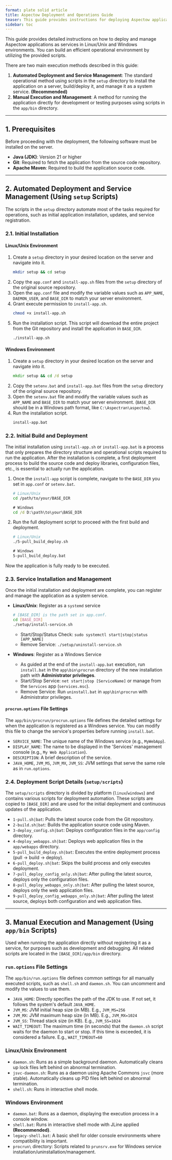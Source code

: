 ```yaml
---
format: plate solid article
title: Aspectow Deployment and Operations Guide
teaser: This guide provides instructions for deploying Aspectow applications and managing them as services on various operating systems.
sidebar: toc
---
```


This guide provides detailed instructions on how to deploy and manage Aspectow applications as services in Linux/Unix and Windows environments. You can build an efficient operational environment by utilizing the provided scripts.

There are two main execution methods described in this guide:
1.  **Automated Deployment and Service Management**: The standard operational method using scripts in the `setup` directory to install the application on a server, build/deploy it, and manage it as a system service. **(Recommended)**
2.  **Manual Execution and Management**: A method for running the application directly for development or testing purposes using scripts in the `app/bin` directory.

---

## 1. Prerequisites

Before proceeding with the deployment, the following software must be installed on the server.

*   **Java (JDK)**: Version 21 or higher
*   **Git**: Required to fetch the application from the source code repository.
*   **Apache Maven**: Required to build the application source code.

---

## 2. Automated Deployment and Service Management (Using `setup` Scripts)

The scripts in the `setup` directory automate most of the tasks required for operations, such as initial application installation, updates, and service registration.

### 2.1. Initial Installation

#### Linux/Unix Environment

1.  Create a `setup` directory in your desired location on the server and navigate into it.
    ```bash
    mkdir setup && cd setup
    ```
2.  Copy the `app.conf` and `install-app.sh` files from the `setup` directory of the original source repository.
3.  Open the `app.conf` file and modify the variable values such as `APP_NAME`, `DAEMON_USER`, and `BASE_DIR` to match your server environment.
4.  Grant execute permission to `install-app.sh`.
    ```bash
    chmod +x install-app.sh
    ```
5.  Run the installation script. This script will download the entire project from the Git repository and install the application in `BASE_DIR`.
    ```bash
    ./install-app.sh
    ```

#### Windows Environment

1.  Create a `setup` directory in your desired location on the server and navigate into it.
    ```cmd
    mkdir setup && cd /d setup
    ```
2.  Copy the `setenv.bat` and `install-app.bat` files from the `setup` directory of the original source repository.
3.  Open the `setenv.bat` file and modify the variable values such as `APP_NAME` and `BASE_DIR` to match your server environment. (`BASE_DIR` should be in a Windows path format, like `C:\Aspectran\aspectow`).
4.  Run the installation script.
    ```cmd
    install-app.bat
    ```

### 2.2. Initial Build and Deployment

The initial installation using `install-app.sh` or `install-app.bat` is a process that only prepares the directory structure and operational scripts required to run the application. After the installation is complete, a first deployment process to build the source code and deploy libraries, configuration files, etc., is essential to actually run the application.

1.  Once the `install-app` script is complete, navigate to the `BASE_DIR` you set in `app.conf` or `setenv.bat`.
    ```bash
    # Linux/Unix
    cd /path/to/your/BASE_DIR
    ```
    ```cmd
    # Windows
    cd /d D:\path\to\your\BASE_DIR
    ```
2.  Run the full deployment script to proceed with the first build and deployment.
    ```bash
    # Linux/Unix
    ./5-pull_build_deploy.sh
    ```
    ```cmd
    # Windows
    5-pull_build_deploy.bat
    ```
Now the application is fully ready to be executed.

### 2.3. Service Installation and Management

Once the initial installation and deployment are complete, you can register and manage the application as a system service.

*   **Linux/Unix**: Register as a `systemd` service
    ```bash
    # [BASE_DIR] is the path set in app.conf.
    cd [BASE_DIR]
    ./setup/install-service.sh
    ```
    *   Start/Stop/Status Check: `sudo systemctl start|stop|status [APP_NAME]`
    *   Remove Service: `./setup/uninstall-service.sh`

*   **Windows**: Register as a Windows Service
    *   As guided at the end of the `install-app.bat` execution, run `install.bat` in the `app\bin\procrun` directory of the new installation path with **Administrator privileges**.
    *   Start/Stop Service: `net start|stop [ServiceName]` or manage from the `Services` app (`services.msc`).
    *   Remove Service: Run `uninstall.bat` in `app\bin\procrun` with Administrator privileges.

#### `procrun.options` File Settings

The `app/bin/procrun/procrun.options` file defines the detailed settings for when the application is registered as a Windows service. You can modify this file to change the service's properties before running `install.bat`.

*   `SERVICE_NAME`: The unique name of the Windows service (e.g., `MyWebApp`).
*   `DISPLAY_NAME`: The name to be displayed in the 'Services' management console (e.g., `My Web Application`).
*   `DESCRIPTION`: A brief description of the service.
*   `JAVA_HOME`, `JVM_MS`, `JVM_MX`, `JVM_SS`: JVM settings that serve the same role as in `run.options`.

### 2.4. Deployment Script Details (`setup/scripts`)

The `setup/scripts` directory is divided by platform (`linux`/`windows`) and contains various scripts for deployment automation. These scripts are copied to `[BASE_DIR]` and are used for the initial deployment and continuous updates of the application.

*   `1-pull.sh|bat`: Pulls the latest source code from the Git repository.
*   `2-build.sh|bat`: Builds the application source code using Maven.
*   `3-deploy_config.sh|bat`: Deploys configuration files in the `app/config` directory.
*   `4-deploy_webapps.sh|bat`: Deploys web application files in the `app/webapps` directory.
*   `5-pull_build_deploy.sh|bat`: Executes the entire deployment process (pull → build → deploy).
*   `6-pull_deploy.sh|bat`: Skips the build process and only executes deployment.
*   `7-pull_deploy_config_only.sh|bat`: After pulling the latest source, deploys only the configuration files.
*   `8-pull_deploy_webapps_only.sh|bat`: After pulling the latest source, deploys only the web application files.
*   `9-pull_deploy_config_webapps_only.sh|bat`: After pulling the latest source, deploys both configuration and web application files.

---

## 3. Manual Execution and Management (Using `app/bin` Scripts)

Used when running the application directly without registering it as a service, for purposes such as development and debugging. All related scripts are located in the `[BASE_DIR]/app/bin` directory.

### `run.options` File Settings

The `app/bin/run.options` file defines common settings for all manually executed scripts, such as `shell.sh` and `daemon.sh`. You can uncomment and modify the values to use them.

*   `JAVA_HOME`: Directly specifies the path of the JDK to use. If not set, it follows the system's default `JAVA_HOME`.
*   `JVM_MS`: JVM initial heap size (in MB). E.g., `JVM_MS=256`
*   `JVM_MX`: JVM maximum heap size (in MB). E.g., `JVM_MX=1024`
*   `JVM_SS`: Thread stack size (in KB). E.g., `JVM_SS=1024`
*   `WAIT_TIMEOUT`: The maximum time (in seconds) that the `daemon.sh` script waits for the daemon to start or stop. If this time is exceeded, it is considered a failure. E.g., `WAIT_TIMEOUT=60`

### Linux/Unix Environment

*   `daemon.sh`: Runs as a simple background daemon. Automatically cleans up lock files left behind on abnormal termination.
*   `jsvc-daemon.sh`: Runs as a daemon using Apache Commons `jsvc` (more stable). Automatically cleans up PID files left behind on abnormal termination.
*   `shell.sh`: Runs in interactive shell mode.

### Windows Environment

*   `daemon.bat`: Runs as a daemon, displaying the execution process in a console window.
*   `shell.bat`: Runs in interactive shell mode with JLine applied **(Recommended)**.
*   `legacy-shell.bat`: A basic shell for older console environments where compatibility is important.
*   `procrun\` directory: Scripts related to `prunsrv.exe` for Windows service installation/uninstallation/management.
